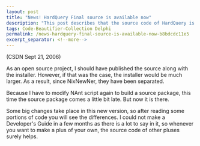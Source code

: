 ```yaml
---
layout: post
title: "News! HardQuery Final source is available now"
description: "This post describes that the source code of HardQuery is available now."
tags: Code-Beautifier-Collection Delphi
permalink: /news-hardquery-final-source-is-available-now-b8bdcdc11e5
excerpt_separator: <!--more-->
---
```

(CSDN Sept 21, 2006)

As an open source project, I should have published the source along with the installer. However, if that was the case, the installer would be much larger. As a result, since NixNewNer, they have been separated.

Because I have to modify NAnt script again to build a source package, this time the source package comes a little bit late. But now it is there.

Some big changes take place in this new version, so after reading some portions of code you will see the differences. I could not make a Developer's Guide in a few months as there is a lot to say in it, so whenever you want to make a plus of your own, the source code of other pluses surely helps.
<!--more-->
